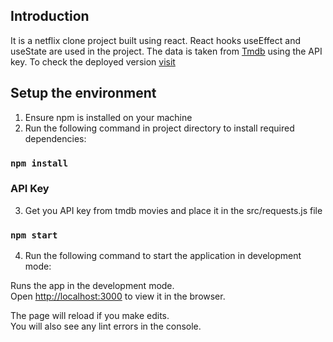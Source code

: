 ## Introduction

It is a netflix clone project built using react. React hooks useEffect and useState are used in the project. The data is taken from [Tmdb](https://www.themoviedb.org/) using the API key. To check the deployed version [visit](https://netflix-clone-79589.web.app)

## Setup the environment

1. Ensure npm is installed on your machine
2. Run the following command in project directory to install required dependencies:

### `npm install`

### API Key

3. Get you API key from tmdb movies and place it in the src/requests.js file

### `npm start`

4. Run the following command to start the application in development mode:

Runs the app in the development mode.\
Open [http://localhost:3000](http://localhost:3000) to view it in the browser.

The page will reload if you make edits.\
You will also see any lint errors in the console.
